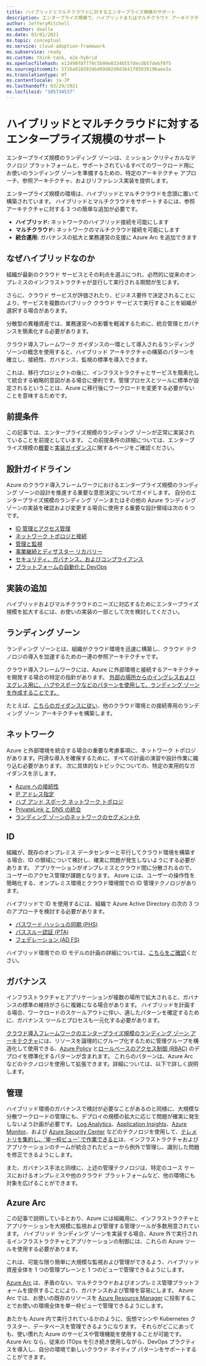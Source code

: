 ```yaml
---
title: ハイブリッドとマルチクラウドに対するエンタープライズ規模のサポート
description: エンタープライズ規模で、ハイブリッドまたはマルチクラウド アーキテクチャの導入を加速する方法について説明します。
author: JefferyMitchell
ms.author: doalle
ms.date: 03/01/2021
ms.topic: conceptual
ms.service: cloud-adoption-framework
ms.subservice: ready
ms.custom: think-tank, e2e-hybrid
ms.openlocfilehash: e13490f8f770c5b99e0334b557decdb57debf975
ms.sourcegitcommit: 5716a8165934bd69d02d9d3641785039196aee3a
ms.translationtype: HT
ms.contentlocale: ja-JP
ms.lasthandoff: 03/29/2021
ms.locfileid: "105734537"
---
```

# <a name="enterprise-scale-support-for-hybrid-and-multicloud"></a>ハイブリッドとマルチクラウドに対するエンタープライズ規模のサポート
  
エンタープライズ規模のランディング ゾーンは、ミッション クリティカルなテクノロジ プラットフォームと、サポートされているすべてのワークロード用にお使いのランディング ゾーンを準備するための、特定のアーキテクチャ アプローチ、参照アーキテクチャ、およびリファレンス実装を提供します。

エンタープライズ規模の環境は、ハイブリッドとマルチクラウドを念頭に置いて構築されています。 ハイブリッドとマルチクラウドをサポートするには、参照アーキテクチャに対する 3 つの簡単な追加が必要です。

- **ハイブリッド:** ネットワークのハイブリッド接続を可能にします
- **マルチクラウド:** ネットワークのマルチクラウド接続を可能にします
- **統合運用:** ガバナンスの拡大と業務運営の支援に Azure Arc を追加できます

## <a name="why-hybrid"></a>なぜハイブリッドなのか

組織が最新のクラウド サービスとその利点を選ぶにつれ、必然的に従来のオンプレミスのインフラストラクチャが並行して実行される期間が生じます。

さらに、クラウド サービスが評価されたり、ビジネス要件で決定されることにより、サービスを複数のパブリック クラウド サービスで実行することを組織が選択する場合があります。

分散型の異種資産では、業務運営への影響を軽減するために、統合管理とガバナンスを簡素化する必要があります。

クラウド導入フレームワーク ガイダンスの一環として導入されるランディング ゾーンの概念を使用すると、ハイブリッド アーキテクチャの構築のパターンを確立し、接続性、ガバナンス、監視の標準を導入できます。

これは、移行プロジェクトの後に、インフラストラクチャとサービスを簡素化して統合する戦略的意図がある場合に便利です。管理プロセスとツールに標準が設定されるということは、Azure に移行後にワークロードを変更する必要がないことを意味するためです。

## <a name="prerequisite"></a>前提条件

この記事では、エンタープライズ規模のランディング ゾーンが正常に実装されていることを前提としています。 この前提条件の詳細については、エンタープライズ規模の[概要](../../ready/enterprise-scale/index.md)と[実装ガイダンス](../../ready/enterprise-scale/implementation.md)に関するページをご確認ください。

## <a name="design-guidelines"></a>設計ガイドライン

Azure のクラウド導入フレームワークにおけるエンタープライズ規模のランディング ゾーンの設計を推進する重要な意思決定についてガイドします。 自分のエンタープライズ規模のランディング ゾーンまたはその他の Azure ランディング ゾーンの実装を確認および変更する場合に使用する重要な設計領域は次の 6 つです。

- [ID 管理とアクセス管理](../../ready/enterprise-scale/identity-and-access-management.md)
- [ネットワーク トポロジと接続](../../ready/enterprise-scale/network-topology-and-connectivity.md)
- [管理と監視](../../ready/enterprise-scale/management-and-monitoring.md)
- [事業継続とディザスター リカバリー](../../ready/enterprise-scale/business-continuity-and-disaster-recovery.md)
- [セキュリティ、ガバナンス、およびコンプライアンス](../../ready/enterprise-scale/security-governance-and-compliance.md)
- [プラットフォームの自動化と DevOps](../../ready/enterprise-scale/platform-automation-and-devops.md)

## <a name="implementation-additions"></a>実装の追加

ハイブリッドおよびマルチクラウドのニーズに対応するためにエンタープライズ規模を拡大するには、お使いの実装の一部として次を検討してください。

## <a name="landing-zone"></a>ランディング ゾーン

ランディング ゾーンとは、組織がクラウド環境を迅速に構築し、クラウド テクノロジの導入を加速するための一連の参照アーキテクチャです。

クラウド導入フレームワークには、Azure に外部環境と接続するアーキテクチャを開発する場合の特定の指針があります。 [外部の場所からのイングレスおよびエグレス用に、ハブやスポークなどのパターンを使用して、ランディング ゾーンを作成することです。](../../ready/enterprise-scale/implementation.md)

たとえば、[こちらのガイダンスに従い](../../ready/azure-best-practices/connectivity-to-other-providers.md)、他のクラウド環境との接続専用のランディング ゾーン アーキテクチャを構築します。

## <a name="network"></a>ネットワーク

Azure と外部環境を統合する場合の重要な考慮事項に、ネットワーク トポロジがあります。円滑な導入を確保するために、すべての計画の演習や設計作業に織り込む必要があります。
次に具体的なトピックについての、特定の実用的なガイダンスを示します。

- [Azure への接続性](../../ready/azure-best-practices/connectivity-to-azure.md)
- [IP アドレス指定](../../ready/azure-best-practices/plan-for-ip-addressing.md)
- [ハブ アンド スポーク ネットワーク トポロジ](../../ready/azure-best-practices/hub-spoke-network-topology.md)
- [PrivateLink と DNS の統合](../../ready/azure-best-practices/private-link-and-dns-integration-at-scale.md)
- [ランディング ゾーンのネットワークのセグメント化](../../ready/azure-best-practices/plan-for-landing-zone-network-segmentation.md)

## <a name="identity"></a>ID

組織が、既存のオンプレミス データセンターと平行してクラウド環境を構築する場合、ID の領域について検討し、確実に問題が発生しないようにする必要があります。
アプリケーションがオンプレミスとクラウド間に分散されるので、ユーザーのアクセス管理が課題となります。
Azure には、ユーザーの操作性を簡略化する、オンプレミス環境とクラウド環境間での ID 管理テクノロジがあります。

ハイブリッドで ID を使用するには、組織で Azure Active Directory の次の 3 つのアプローチを検討する必要があります。

- [パスワード ハッシュの同期 (PHS)](/azure/active-directory/hybrid/whatis-phs)
- [パススルー認証 (PTA)](/azure/active-directory/hybrid/how-to-connect-pta)
- [フェデレーション (AD FS)](/azure/active-directory/hybrid/whatis-fed)

ハイブリッド環境での ID モデルの計画の詳細については、[こちらをご確認](/azure/active-directory/hybrid/whatis-hybrid-identity)ください。

## <a name="governance"></a>ガバナンス

インフラストラクチャとアプリケーションが複数の場所で拡大されると、ガバナンスの標準の維持がさらに複雑になる場合があります。
ハイブリッドを計画する場合、ワークロードのスケールアウトに伴い、適したパターンを確定するために、ガバナンス ツールとプロセスも一元化する必要があります。

[クラウド導入フレームワークのエンタープライズ規模のランディング ゾーン アーキテクチャ](../../ready/enterprise-scale/architecture.md)には、リソースを論理的にグループ化するために管理グループを構造化して使用できる、[Azure Policy](/azure/governance/policy/overview) と[ロールベースのアクセス制御 (RBAC)](../../ready/azure-setup-guide/manage-access.md) のデプロイを標準化するパターンが含まれます。
これらのパターンは、Azure Arc などのテクノロジを使用して拡張できます。詳細については、以下で詳しく説明します。

## <a name="management"></a>管理

ハイブリッド環境のガバナンスで検討が必要なことがあるのと同様に、大規模な分散ワークロードの管理にも、デプロイの規模の拡大に応じて問題が確実に発生しないよう計画が必要です。
[Log Analytics](/azure/azure-monitor/log-query/log-analytics-overview)、[Application Insights](/azure/azure-monitor/app/app-insights-overview)、[Azure Monitor](https://azure.microsoft.com/services/monitor/#features)、および [Azure Security Center](/azure/security-center/) などのテクノロジを使用して、[テレメトリを集約し、'単一枠ビュー' で作業できると](../../manage/azure-management-guide/inventory.md?tabs=AzureServiceHealth%2CLog-Analytics%2CAzure-Monitor%2CConfigure-solutions)は、インフラストラクチャおよびアプリケーションのチームが統合されたビューから例外で管理し、識別した問題を修正できるようにします。  

また、ガバナンス手法と同様に、上述の管理テクノロジは、特定のユース ケースにおけるオンプレミスや他のクラウド プラットフォームなど、他の環境にも対象を広げることができます。

## <a name="azure-arc"></a>Azure Arc

この記事で説明しているとおり、Azure には組織用に、インフラストラクチャとアプリケーションを大規模に監視および管理する管理ツールが多数用意されています。
ハイブリッド ランディング ゾーンを実装する場合、Azure 外で実行されるインフラストラクチャとアプリケーションの制御には、これらの Azure ツールを使用する必要があります。

これは、可能な限り簡単に大規模な監視および管理ができるよう、ハイブリッド資産全体を 1 つの管理プレーンと 1 つのビューで管理できるようにします。

[Azure Arc](/azure/azure-arc/) は、矛盾のない、マルチクラウドおよびオンプレミス管理プラットフォームを提供することにより、ガバナンスおよび管理を容易にします。
Azure Arc では、お使いの既存のリソースを [Azure Resource Manager](/azure/azure-resource-manager/management/overview) に投影することでお使いの環境全体を単一枠ビューで管理できるようにします。

あたかも Azure 内で実行されているかのように、仮想マシンや Kubernetes クラスター、データベースを管理できるようになります。 それらがどこにあっても、使い慣れた Azure のサービスや管理機能を使用することが可能です。 Azure Arc なら、従来の ITOps を引き続き使用しながら、DevOps プラクティスを導入し、自分の環境で新しいクラウド ネイティブ パターンをサポートすることができます。
